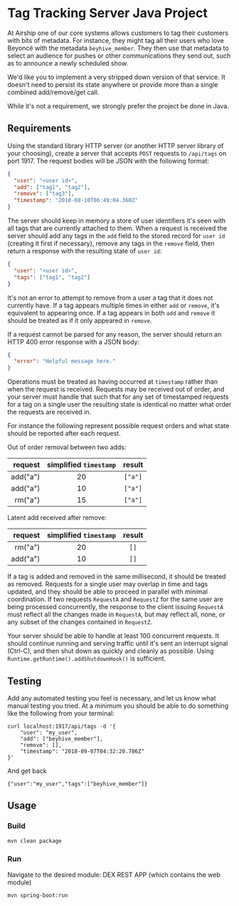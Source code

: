 Tag Tracking Server Java Project
================================

At Airship one of our core systems allows customers to tag their customers with bits of metadata. For instance, they might tag all their users who love Beyoncé with the metadata  `beyhive_member`. They then use that metadata to select an audience for pushes or other communications they send out, such as to announce a newly scheduled show.

We'd like you to implement a very stripped down version of that service. It doesn't need to persist its state anywhere or provide more than a single combined add/remove/get call.

While it's not a requirement, we strongly prefer the project be done in Java.


Requirements
------------

Using the standard library HTTP server (or another HTTP server library of your choosing), create a server that accepts `POST` requests to `/api/tags` on port 1917. The request bodies will be JSON with the following format:

```json
{
  "user": "<user id>",
  "add": ["tag1", "tag2"],
  "remove": ["tag3"],
  "timestamp": "2018-08-10T06:49:04.360Z"
}
```

The server should keep in memory a store of user identifiers it's seen with all tags that are currently attached to them. When a request is received the server should add any tags in the `add` field to the stored record for `user id` (creating it first if necessary), remove any tags in the `remove` field, then return a response with the resulting state of `user id`:

```json
{
  "user": "<user id>",
  "tags": ["tag1", "tag2"]
}
```  

It's not an error to attempt to remove from a user a tag that it does not currently have. If a tag  appears multiple times in either `add` or `remove`, it's equivalent to appearing once. If a tag appears in both `add` and `remove` it should be treated as if it only appeared in `remove`.

If a request cannot be parsed for any reason, the server should return an HTTP 400 error response with a JSON body:

```json
{
  "error": "Helpful message here."
}
```

Operations must be treated as having occurred at `timestamp` rather than when the request is received. Requests may be received out of order, and your server must handle that such that for any set of timestamped requests for a tag on a single user the resulting state is identical no matter what order the requests are received in.

For instance the following represent possible request orders and what state should be reported after each request.

Out of order removal between two adds:

| request  | simplified `timestamp` | result  |
|---------:|:----------------------:|:-------:|
| add("a") | 20                     | `["a"]` |
| add("a") | 10                     | `["a"]` |
| rm("a")  | 15                     | `["a"]` |


Latent add received after remove:

| request  | simplified `timestamp` | result |
|---------:|:----------------------:|:------:|
| rm("a")  | 20                     | `[]`   |
| add("a") | 10                     | `[]`   |

If a tag is added and removed in the same millisecond, it should be treated as removed. Requests for a single user may overlap in time and tags updated, and they should be able to proceed in parallel with minimal coordination. If two requests `RequestA` and `RequestZ` for the same user are being processed concurrently, the response to the client issuing `RequestA` must reflect all the changes made in `RequestA`, but may reflect all,  none, or any subset of the changes contained in `RequestZ`.

Your server should be able to handle at least 100 concurrent requests. It should continue running and serving traffic until it's sent an interrupt signal (Ctrl-C), and then shut down as quickly and cleanly as possible. Using `Runtime.getRuntime().addShutdownHook()` is sufficient.


Testing
-------

Add any automated testing you feel is necessary, and let us know what manual testing you tried. At a minimum you should be able to do something like the following from your terminal:

```
curl localhost:1917/api/tags -d '{
	"user": "my_user",
	"add": ["beyhive_member"],
	"remove": [],
	"timestamp": "2018-09-07T04:32:20.786Z"
}'
```

And get back

```
{"user":"my_user","tags":["beyhive_member"]}
```


## Usage

### Build

```Bash
mvn clean package
```

### Run

Navigate to the desired module: DEX REST APP (which contains the web module)

```Bash
mvn spring-boot:run
```
